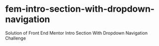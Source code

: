 # fem-intro-section-with-dropdown-navigation
Solution of Front End Mentor Intro Section With Dropdown Navigation Challenge
